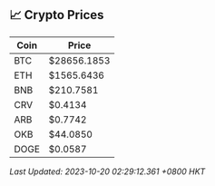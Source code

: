 ## 📈 Crypto Prices

| Coin | Price |
| ---- | ----- |
| BTC | $28656.1853 |
| ETH | $1565.6436 |
| BNB | $210.7581 |
| CRV | $0.4134 |
| ARB | $0.7742 |
| OKB | $44.0850 |
| DOGE | $0.0587 |

_Last Updated: 2023-10-20 02:29:12.361 +0800 HKT_